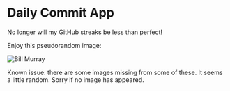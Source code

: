 Daily Commit App
================
No longer will my GitHub streaks be less than perfect!

Enjoy this pseudorandom image:

![Bill Murray](http://www.fillmurray.com/400/300 "Bill Murray")

Known issue: there are some images missing from some of these. It seems a little random. Sorry if no image has appeared.